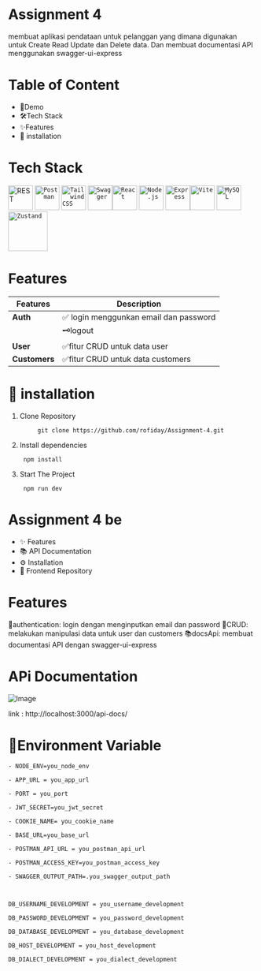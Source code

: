 # Assignment 4
membuat aplikasi pendataan untuk pelanggan yang dimana digunakan untuk Create Read Update dan Delete data. Dan membuat documentasi API menggunakan swagger-ui-express

# Table of Content
 - 🎥Demo
 - 🛠️Tech Stack
 - ✨Features
 -  🚀 installation


# Tech Stack
<img width="50" src="https://raw.githubusercontent.com/marwin1991/profile-technology-icons/refs/heads/main/icons/rest.png" alt="REST" title="REST"/></code> <code><img width="50" src="https://raw.githubusercontent.com/marwin1991/profile-technology-icons/refs/heads/main/icons/postman.png" alt="Postman" title="Postman"/></code> <code><img width="50" src="https://raw.githubusercontent.com/marwin1991/profile-technology-icons/refs/heads/main/icons/tailwind_css.png" alt="Tailwind CSS" title="Tailwind CSS"/></code> <code><img width="50" src="https://raw.githubusercontent.com/marwin1991/profile-technology-icons/refs/heads/main/icons/swagger.png" alt="Swagger" title="Swagger"/></code><code><img width="50" src="https://raw.githubusercontent.com/marwin1991/profile-technology-icons/refs/heads/main/icons/react.png" alt="React" title="React"/></code> <code><img width="50" src="https://raw.githubusercontent.com/marwin1991/profile-technology-icons/refs/heads/main/icons/node_js.png" alt="Node.js" title="Node.js"/></code> <code><img width="50" src="https://raw.githubusercontent.com/marwin1991/profile-technology-icons/refs/heads/main/icons/express.png" alt="Express" title="Express"/></code><code><img width="50" src="https://raw.githubusercontent.com/marwin1991/profile-technology-icons/refs/heads/main/icons/vite.png" alt="Vite" title="Vite"/></code> <code><img width="50" src="https://raw.githubusercontent.com/marwin1991/profile-technology-icons/refs/heads/main/icons/mysql.png" alt="MySQL" title="MySQL" width="80"/></code> 
<code><img src="https://miro.medium.com/v2/resize:fit:800/1*fKV3_Y4usDYZKPsNp1yCvA.png" alt="Zustand" width="80"/>
</code>

# Features

| Features           | Description                                   |
|--------------------|---------------------------------------------|
| **Auth**          | ✅ login menggunkan email dan password|
|                  	| 🗝️logout                    |       |
| **User**        	| ✅fitur CRUD untuk data user                  |
| **Customers**    |  ✅fitur CRUD untuk data customers             |


# 🚀 installation

1. Clone Repository

			git clone https://github.com/rofiday/Assignment-4.git
2. Install dependencies

	
		npm install


3. Start The Project

	
		npm run dev


# Assignment 4 be

-   ✨ Features
-   📚 API Documentation
-    ⚙️ Installation
-   🔗 Frontend Repository

# Features
🔐authentication: login dengan menginputkan email dan password
📜CRUD: melakukan manipulasi data untuk user dan customers
📚docsApi: membuat documentasi API dengan swagger-ui-express


# APi Documentation


![Image](https://github.com/user-attachments/assets/de2314c7-d7a2-4643-9105-563057c1c8fb)



link : http://localhost:3000/api-docs/

# 🔐Environment Variable
	- NODE_ENV=you_node_env

	- APP_URL = you_app_url

	- PORT = you_port

	- JWT_SECRET=you_jwt_secret

	- COOKIE_NAME= you_cookie_name

	- BASE_URL=you_base_url

	- POSTMAN_API_URL = you_postman_api_url

	- POSTMAN_ACCESS_KEY=you_postman_access_key

	- SWAGGER_OUTPUT_PATH=.you_swagger_output_path

  

	DB_USERNAME_DEVELOPMENT = you_username_development

	DB_PASSWORD_DEVELOPMENT = you_password_development

	DB_DATABASE_DEVELOPMENT = you_database_development

	DB_HOST_DEVELOPMENT = you_host_development

	DB_DIALECT_DEVELOPMENT = you_dialect_development

